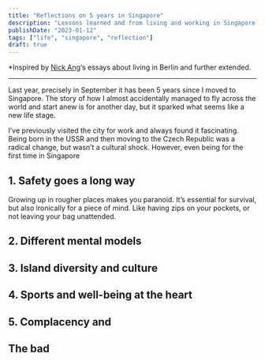 ```yaml
---
title: "Reflections on 5 years in Singapore"
description: "Lessons learned and from living and working in Singapore for 5 years."
publishDate: "2023-01-12"
tags: ["life", "singapore", "reflection"]
draft: true
---
```


*Inspired by [Nick Ang](www.nickang.com)‘s essays about living in Berlin and further extended.

---

Last year, precisely in September it has been 5 years since I moved to Singapore. The story of how I almost accidentally managed to fly across the world and start anew is for another day, but it sparked what seems like a new life stage.

I’ve previously visited the city for work and always found it fascinating. Being born in the USSR and then moving to the Czech Republic was a radical change, but wasn’t a cultural shock. However, even being for the first time in Singapore 

## 1. Safety goes a long way

Growing up in rougher places makes you paranoid. It’s essential for survival, but also ironically for a piece of mind. Like having zips on your pockets, or not leaving your bag unattended.

## 2. Different mental models

## 3. Island diversity and culture

## 4. Sports and well-being at the heart

## 5. Complacency and

## The bad

